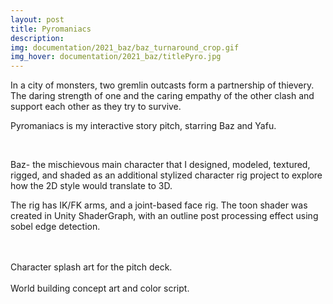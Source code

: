 ```yaml
---
layout: post
title: Pyromaniacs
description:
img: documentation/2021_baz/baz_turnaround_crop.gif
img_hover: documentation/2021_baz/titlePyro.jpg
---
```


In a city of monsters, two gremlin outcasts form a partnership of thievery. The daring strength of one and the caring empathy of the other clash and support each other as they try to survive.

Pyromaniacs is my interactive story pitch, starring Baz and Yafu.

<div class="img_row">
	<img class="col half" src="{{ site.baseurl }}/documentation/2021_baz/baz_concept.png" alt=""/>
	<img class="col half" src="{{ site.baseurl }}/documentation/2021_baz/baz_turnaround.gif" alt=""/>
</div>
<div class="img_row">
	<img class="col three" src="{{ site.baseurl }}/documentation/2021_baz/baz_modelrig.png" alt="" title="example image"/>
</div>

Baz- the mischievous main character that I designed, modeled, textured, rigged, and shaded as an additional stylized character rig project to explore how the 2D style would translate to 3D.

The rig has IK/FK arms, and a joint-based face rig. The toon shader was created in Unity ShaderGraph, with an outline post processing effect using sobel edge detection.

<div class="img_row">
	<img class="col one" src="{{ site.baseurl }}/documentation/2021_baz/sketches-yafu.png" alt=""/>
	<img class="col one" src="{{ site.baseurl }}/documentation/2021_baz/sketches-baz.png" alt=""/>
	<img class="col one" src="{{ site.baseurl }}/documentation/2021_baz/sketches-baz-og.png" alt=""/>
</div>
<div class="img_row">
	<img class="col one" src="{{ site.baseurl }}/documentation/2021_baz/splash_yafuHalf.png" alt=""/>
	<img class="col one" src="{{ site.baseurl }}/documentation/2021_baz/splash_coverHalf.png" alt=""/>
	<img class="col one" src="{{ site.baseurl }}/documentation/2021_baz/splash_bazHalf.png" alt=""/>
</div>
<div class="col three caption">
Character splash art for the pitch deck.
</div>

<div class="img_row">
	<img class="col half" src="{{ site.baseurl }}/documentation/2021_baz/props-bugs.png" alt=""/>
	<img class="col half" src="{{ site.baseurl }}/documentation/2021_baz/colorscript.png" alt=""/>
</div>
<div class="col three caption">
World building concept art and color script.
</div>

